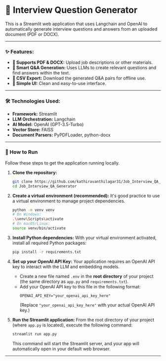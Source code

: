 # 🤖 Interview Question Generator
This is a Streamlit web application that uses Langchain and OpenAI to automatically generate interview questions and answers from an uploaded document (PDF or DOCX).

---

### ✨ Features:
* **📄 Supports PDF & DOCX:** Upload job descriptions or other materials.
* **🧠 Smart Q&A Generation:** Uses LLMs to create relevant questions and find answers within the text.
* **💾 CSV Export:** Download the generated Q&A pairs for offline use.
* **🎨 Simple UI:** Clean and easy-to-use interface.

---

### 🛠️ Technologies Used:
* **Framework:** Streamlit
* **LLM Orchestration:** Langchain
* **AI Model:** OpenAI (GPT-3.5-Turbo)
* **Vector Store:** FAISS
* **Document Parsers:** PyPDFLoader, python-docx

---

### 🚀 How to Run
Follow these steps to get the application running locally.

1.  **Clone the repository:**
    ```bash
    git clone https://github.com/kathiravanthilagar31/Job_Interview_QA_Generator.git
    cd Job_Interview_QA_Generator
    ```

2.  **Create a virtual environment (recommended):**
    It's good practice to use a virtual environment to manage project dependencies.
    ```bash
    python -m venv venv
    # On Windows:
    .\venv\Scripts\activate
    # On macOS/Linux:
    source venv/bin/activate
    ```

3.  **Install Python dependencies:**
    With your virtual environment activated, install all required Python packages:
    ```bash
    pip install -r requirements.txt
    ```
    
4.  **Set up your OpenAI API Key:**
    Your application requires an OpenAI API key to interact with the LLM and embedding models.
    * Create a new file named `.env` in the **root directory** of your project (the same directory as `app.py` and `requirements.txt`).
    * Add your OpenAI API key to this file in the following format:
        ```
        OPENAI_API_KEY="your_openai_api_key_here"
        ```
        (Replace `"your_openai_api_key_here"` with your actual OpenAI API key.)

5.  **Run the Streamlit application:**
    From the root directory of your project (where `app.py` is located), execute the following command:
    ```bash
    streamlit run app.py
    ```
    This command will start the Streamlit server, and your app will automatically open in your default web browser.

---
